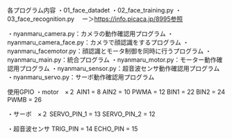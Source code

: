 各プログラム内容
・01_face_datadet
・02_face_training.py
・03_face_recognition.py
　ー＞https://info.picaca.jp/8995参照

 ・nyanmaru_camera.py：カメラの動作確認用プログラム
 ・nyanmaru_camera_face.py：カメラで顔認識をするプログラム
 ・nyanmaru_facemotor.py：顔認識とモータ制御を同時に行うプログラム
 ・nyanmaru_main.py：統合プログラム
 ・nyanmaru_motor.py：モーター動作確認用プログラム
 ・nyanmaru_sensor.py：超音波センサ動作確認用プログラム
 ・nyanmaru_servo.py：サーボ動作確認用プログラム

 使用GPIO
 ・motor　×２
 AIN1 = 8
 AIN2 = 10
 PWMA = 12
 BIN1 = 22
 BIN2 = 24
 PWMB = 26

 ・サーボ　×２
 SERVO_PIN_1 = 13 
 SERVO_PIN_2 = 12 

 ・超音波センサ
 TRIG_PIN = 14
 ECHO_PIN = 15
 
